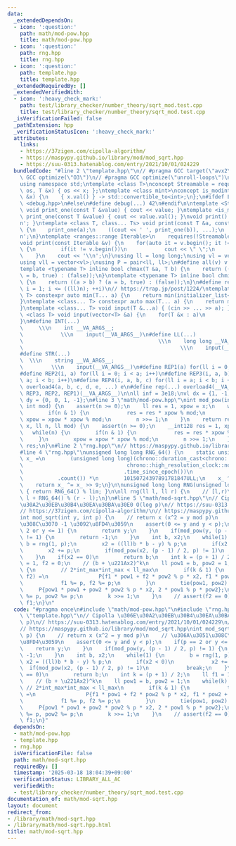 ```yaml
---
data:
  _extendedDependsOn:
  - icon: ':question:'
    path: math/mod-pow.hpp
    title: math/mod-pow.hpp
  - icon: ':question:'
    path: rng.hpp
    title: rng.hpp
  - icon: ':question:'
    path: template.hpp
    title: template.hpp
  _extendedRequiredBy: []
  _extendedVerifiedWith:
  - icon: ':heavy_check_mark:'
    path: test/library_checker/number_theory/sqrt_mod.test.cpp
    title: test/library_checker/number_theory/sqrt_mod.test.cpp
  _isVerificationFailed: false
  _pathExtension: hpp
  _verificationStatusIcon: ':heavy_check_mark:'
  attributes:
    links:
    - https://37zigen.com/cipolla-algorithm/
    - https://maspypy.github.io/library/mod/mod_sqrt.hpp
    - https://suu-0313.hatenablog.com/entry/2021/10/01/024229
  bundledCode: "#line 2 \"template.hpp\"\n// #pragma GCC target(\"avx2\")\n// #pragma\
    \ GCC optimize(\"O3\")\n// #pragma GCC optimize(\"unroll-loops\")\n#include <bits/stdc++.h>\n\
    using namespace std;\ntemplate <class T>\nconcept Streamable = requires(ostream\
    \ os, T &x) { os << x; };\ntemplate <class mint>\nconcept is_modint = requires(mint\
    \ &x) {\n    { x.val() } -> std::convertible_to<int>;\n};\n#ifdef LOCAL\n#include\
    \ <debug.hpp>\n#else\n#define debug(...) 42\n#endif\n\ntemplate <Streamable T>\
    \ void print_one(const T &value) { cout << value; }\ntemplate <is_modint T> void\
    \ print_one(const T &value) { cout << value.val(); }\nvoid print() { cout << '\\\
    n'; }\ntemplate <class T, class... Ts> void print(const T &a, const Ts &...b)\
    \ {\n    print_one(a);\n    ((cout << ' ', print_one(b)), ...);\n    cout << '\\\
    n';\n}\ntemplate <ranges::range Iterable>\n    requires(!Streamable<Iterable>)\n\
    void print(const Iterable &v) {\n    for(auto it = v.begin(); it != v.end(); ++it)\
    \ {\n        if(it != v.begin())\n            cout << \" \";\n        print_one(*it);\n\
    \    }\n    cout << '\\n';\n}\nusing ll = long long;\nusing vl = vector<ll>;\n\
    using vll = vector<vl>;\nusing P = pair<ll, ll>;\n#define all(v) v.begin(), v.end()\n\
    template <typename T> inline bool chmax(T &a, T b) {\n    return ((a < b) ? (a\
    \ = b, true) : (false));\n}\ntemplate <typename T> inline bool chmin(T &a, T b)\
    \ {\n    return ((a > b) ? (a = b, true) : (false));\n}\n#define rep1(i, n) for(ll\
    \ i = 1; i <= ((ll)n); ++i)\n// https://trap.jp/post/1224/\ntemplate <class...\
    \ T> constexpr auto min(T... a) {\n    return min(initializer_list<common_type_t<T...>>{a...});\n\
    }\ntemplate <class... T> constexpr auto max(T... a) {\n    return max(initializer_list<common_type_t<T...>>{a...});\n\
    }\ntemplate <class... T> void input(T &...a) { (cin >> ... >> a); }\ntemplate\
    \ <class T> void input(vector<T> &a) {\n    for(T &x : a)\n        cin >> x;\n\
    }\n#define INT(...)                                                          \
    \     \\\n    int __VA_ARGS__;                                               \
    \            \\\n    input(__VA_ARGS__)\n#define LL(...)                     \
    \                                           \\\n    long long __VA_ARGS__;   \
    \                                                  \\\n    input(__VA_ARGS__)\n\
    #define STR(...)                                                             \
    \  \\\n    string __VA_ARGS__;                                               \
    \         \\\n    input(__VA_ARGS__)\n#define REP1(a) for(ll i = 0; i < a; i++)\n\
    #define REP2(i, a) for(ll i = 0; i < a; i++)\n#define REP3(i, a, b) for(ll i =\
    \ a; i < b; i++)\n#define REP4(i, a, b, c) for(ll i = a; i < b; i += c)\n#define\
    \ overload4(a, b, c, d, e, ...) e\n#define rep(...) overload4(__VA_ARGS__, REP4,\
    \ REP3, REP2, REP1)(__VA_ARGS__)\n\nll inf = 3e18;\nvl dx = {1, -1, 0, 0};\nvl\
    \ dy = {0, 0, 1, -1};\n#line 3 \"math/mod-pow.hpp\"\nint mod_pow(int x, ll n,\
    \ int mod) {\n    assert(n >= 0);\n    ll res = 1, xpow = x;\n    while(n) {\n\
    \        if(n & 1) {\n            res = res * xpow % mod;\n        }\n       \
    \ xpow = xpow * xpow % mod;\n        n >>= 1;\n    }\n    return res;\n}\nll mod_pow_ll(ll\
    \ x, ll n, ll mod) {\n    assert(n >= 0);\n    __int128 res = 1, xpow = x;\n \
    \   while(n) {\n        if(n & 1) {\n            res = res * xpow % mod;\n   \
    \     }\n        xpow = xpow * xpow % mod;\n        n >>= 1;\n    }\n    return\
    \ res;\n}\n#line 2 \"rng.hpp\"\n// https://maspypy.github.io/library/random/base.hpp\n\
    #line 4 \"rng.hpp\"\nunsigned long long RNG_64() {\n    static unsigned long long\
    \ x_ =\n        (unsigned long long)(chrono::duration_cast<chrono::nanoseconds>(\n\
    \                                 chrono::high_resolution_clock::now()\n     \
    \                                .time_since_epoch())\n                      \
    \           .count()) *\n        10150724397891781847ULL;\n    x_ ^= x_ << 7;\n\
    \    return x_ ^= x_ >> 9;\n}\n\nunsigned long long RNG(unsigned long long lim)\
    \ { return RNG_64() % lim; }\n\nll rng(ll l, ll r) {\n    // [l,r)\n    return\
    \ l + RNG_64() % (r - l);\n}\n#line 5 \"math/mod-sqrt.hpp\"\n// Cipolla \u306E\
    \u30A2\u30EB\u30B4\u30EA\u30BA\u30E0 O(log p)\n// https://suu-0313.hatenablog.com/entry/2021/10/01/024229\n\
    // https://37zigen.com/cipolla-algorithm/\n// https://maspypy.github.io/library/mod/mod_sqrt.hpp\n\
    int mod_sqrt(int y, int p) {\n    // return x (x^2 = y mod p)\n    // \u306A\u3051\
    \u308C\u3070 -1 \u3092\u8FD4\u3059\n    assert(0 <= y and y < p);\n    if(p ==\
    \ 2 or y <= 1) {\n        return y;\n    }\n    if(mod_pow(y, (p - 1) / 2, p)\
    \ != 1) {\n        return -1;\n    }\n    int b, x2;\n    while(1) {\n       \
    \ b = rng(1, p);\n        x2 = ((ll)b * b - y) % p;\n        if(x2 < 0)\n    \
    \        x2 += p;\n        if(mod_pow(x2, (p - 1) / 2, p) != 1)\n            break;\n\
    \    }\n    if(x2 == 0)\n        return b;\n    int k = (p + 1) / 2;\n    ll f1\
    \ = 1, f2 = 0;\n    // (b + \u221Ax2)^k\n    ll pow1 = b, pow2 = 1;\n    while(k)\
    \ {\n        // 2*int_max*int_max < ll_max\n        if(k & 1) {\n            tie(f1,\
    \ f2) =\n                P{f1 * pow1 + f2 * pow2 % p * x2, f1 * pow2 + f2 * pow1};\n\
    \            f1 %= p, f2 %= p;\n        }\n        tie(pow1, pow2) =\n       \
    \     P{pow1 * pow1 + pow2 * pow2 % p * x2, 2 * pow1 % p * pow2};\n        pow1\
    \ %= p, pow2 %= p;\n        k >>= 1;\n    }\n    // assert(f2 == 0);\n    return\
    \ f1;\n}\n"
  code: "#pragma once\n#include \"math/mod-pow.hpp\"\n#include \"rng.hpp\"\n#include\
    \ \"template.hpp\"\n// Cipolla \u306E\u30A2\u30EB\u30B4\u30EA\u30BA\u30E0 O(log\
    \ p)\n// https://suu-0313.hatenablog.com/entry/2021/10/01/024229\n// https://37zigen.com/cipolla-algorithm/\n\
    // https://maspypy.github.io/library/mod/mod_sqrt.hpp\nint mod_sqrt(int y, int\
    \ p) {\n    // return x (x^2 = y mod p)\n    // \u306A\u3051\u308C\u3070 -1 \u3092\
    \u8FD4\u3059\n    assert(0 <= y and y < p);\n    if(p == 2 or y <= 1) {\n    \
    \    return y;\n    }\n    if(mod_pow(y, (p - 1) / 2, p) != 1) {\n        return\
    \ -1;\n    }\n    int b, x2;\n    while(1) {\n        b = rng(1, p);\n       \
    \ x2 = ((ll)b * b - y) % p;\n        if(x2 < 0)\n            x2 += p;\n      \
    \  if(mod_pow(x2, (p - 1) / 2, p) != 1)\n            break;\n    }\n    if(x2\
    \ == 0)\n        return b;\n    int k = (p + 1) / 2;\n    ll f1 = 1, f2 = 0;\n\
    \    // (b + \u221Ax2)^k\n    ll pow1 = b, pow2 = 1;\n    while(k) {\n       \
    \ // 2*int_max*int_max < ll_max\n        if(k & 1) {\n            tie(f1, f2)\
    \ =\n                P{f1 * pow1 + f2 * pow2 % p * x2, f1 * pow2 + f2 * pow1};\n\
    \            f1 %= p, f2 %= p;\n        }\n        tie(pow1, pow2) =\n       \
    \     P{pow1 * pow1 + pow2 * pow2 % p * x2, 2 * pow1 % p * pow2};\n        pow1\
    \ %= p, pow2 %= p;\n        k >>= 1;\n    }\n    // assert(f2 == 0);\n    return\
    \ f1;\n}"
  dependsOn:
  - math/mod-pow.hpp
  - template.hpp
  - rng.hpp
  isVerificationFile: false
  path: math/mod-sqrt.hpp
  requiredBy: []
  timestamp: '2025-03-18 18:04:39+09:00'
  verificationStatus: LIBRARY_ALL_AC
  verifiedWith:
  - test/library_checker/number_theory/sqrt_mod.test.cpp
documentation_of: math/mod-sqrt.hpp
layout: document
redirect_from:
- /library/math/mod-sqrt.hpp
- /library/math/mod-sqrt.hpp.html
title: math/mod-sqrt.hpp
---
```


